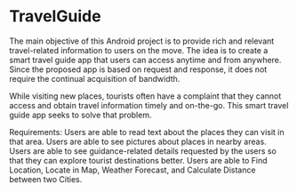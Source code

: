 # TravelGuide
The main objective of this Android project is to provide rich and relevant travel-related information to users on the move. 
The idea is to create a smart travel guide app that users can access anytime and from anywhere. 
Since the proposed app is based on request and response, it does not require the continual acquisition of bandwidth. 

While visiting new places, tourists often have a complaint that they cannot access and obtain travel information timely and on-the-go. 
This smart travel guide app seeks to solve that problem.

Requirements:
Users are able to read text about the places they can visit in that area.
Users are able to see pictures about places in nearby areas.
Users are able to see guidance-related details requested by the users so that they can explore tourist destinations better.
Users are able to Find Location, Locate in Map, Weather Forecast, and Calculate Distance between two Cities.
